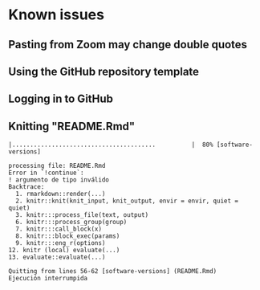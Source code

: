 # Known issues

## Pasting from Zoom may change double quotes

## Using the GitHub repository template

## Logging in to GitHub

## Knitting "README.Rmd"

```         
|........................................          |  80% [software-versions]
 
processing file: README.Rmd
Error in `!continue`:
! argumento de tipo inválido
Backtrace:
  1. rmarkdown::render(...)
  2. knitr::knit(knit_input, knit_output, envir = envir, quiet = quiet)
  3. knitr:::process_file(text, output)
  6. knitr:::process_group(group)
  7. knitr:::call_block(x)
  8. knitr:::block_exec(params)
  9. knitr:::eng_r(options)
12. knitr (local) evaluate(...)
13. evaluate::evaluate(...)
 
Quitting from lines 56-62 [software-versions] (README.Rmd)
Ejecución interrumpida
```
